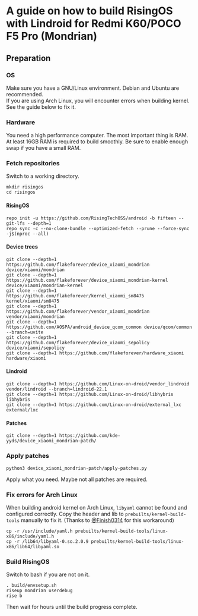 # A guide on how to build RisingOS with Lindroid for Redmi K60/POCO F5 Pro (Mondrian)
## Preparation 
### OS
Make sure you have a GNU/Linux environment. Debian and Ubuntu are recommended.  
If you are using Arch Linux, you will encounter errors when building kernel. See the guide below to fix it.
### Hardware
You need a high performance computer. The most important thing is RAM. At least 16GB RAM is required to build smoothly.
Be sure to enable enough swap if you have a small RAM.
### Fetch repositories
Switch to a working directory.
```
mkdir risingos
cd risingos
```
#### RisingOS
```
repo init -u https://github.com/RisingTechOSS/android -b fifteen --git-lfs --depth=1
repo sync -c --no-clone-bundle --optimized-fetch --prune --force-sync -j$(nproc --all)
```
#### Device trees
```
git clone --depth=1 https://github.com/flakeforever/device_xiaomi_mondrian device/xiaomi/mondrian
git clone --depth=1 https://github.com/flakeforever/device_xiaomi_mondrian-kernel device/xiaomi/mondrian-kernel
git clone --depth=1 https://github.com/flakeforever/kernel_xiaomi_sm8475 kernel/xiaomi/sm8475
git clone --depth=1 https://github.com/flakeforever/vendor_xiaomi_mondrian vendor/xiaomi/mondrian
git clone --depth=1 https://github.com/AOSPA/android_device_qcom_common device/qcom/common --branch=uvite
git clone --depth=1 https://github.com/flakeforever/device_xiaomi_sepolicy device/xiaomi/sepolicy
git clone --depth=1 https://github.com/flakeforever/hardware_xiaomi hardware/xiaomi
```
#### Lindroid
```
git clone --depth=1 https://github.com/Linux-on-droid/vendor_lindroid vendor/lindroid --branch=lindroid-22.1
git clone --depth=1 https://github.com/Linux-on-droid/libhybris libhybris
git clone --depth=1 https://github.com/Linux-on-droid/external_lxc external/lxc
```
#### Patches
```
git clone --depth=1 https://github.com/kde-yyds/device_xiaomi_mondrian-patch/
```
### Apply patches
```
python3 device_xiaomi_mondrian-patch/apply-patches.py
```
Apply what you need. Maybe not all patches are required.
### Fix errors for Arch Linux
When building android kernel on Arch Linux, `libyaml` cannot be found and configured correctly. Copy the header and lib to `prebuilts/kernel-build-tools` manually to fix it. (Thanks to [@Finish0314](https://github.com/finish0314) for this workaround)
```
cp -r /usr/include/yaml.h prebuilts/kernel-build-tools/linux-x86/include/yaml.h
cp -r /lib64/libyaml-0.so.2.0.9 prebuilts/kernel-build-tools/linux-x86/lib64/libyaml.so
```

### Build RisingOS
Switch to bash if you are not on it.
```
. build/envsetup.sh
riseup mondrian userdebug
rise b
```
Then wait for hours until the build progress complete.
